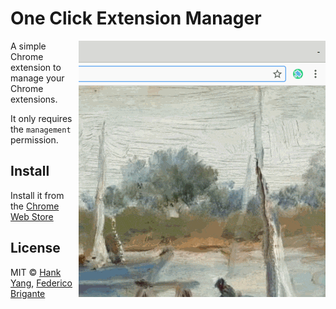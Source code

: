 # One Click Extension Manager

<img src="screencast.gif" align="right" alt="">

A simple Chrome extension to manage your Chrome extensions.

It only requires the `management` permission.

## Install

Install it from the [Chrome Web Store](https://chrome.google.com/webstore/detail/one-click-extension-manag/pbgjpgbpljobkekbhnnmlikbbfhbhmem)

## License

MIT © [Hank Yang](https://momane.com/), [Federico Brigante](https://github.com/bfred-it/)
